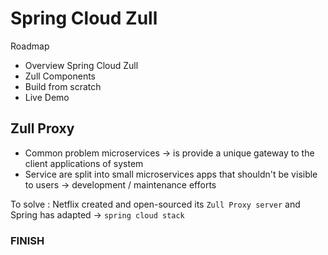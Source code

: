 # Spring Cloud Zull #

Roadmap

* Overview Spring Cloud Zull 
* Zull Components
* Build from scratch
* Live Demo

## Zull Proxy ##

* Common problem microservices -> is provide a unique gateway to the client applications of system
* Service are split into small microservices apps that shouldn't be visible to users -> development / maintenance efforts

To solve : Netflix created and open-sourced its `Zull Proxy server` and Spring has adapted -> `spring cloud stack`
    
### FINISH ###